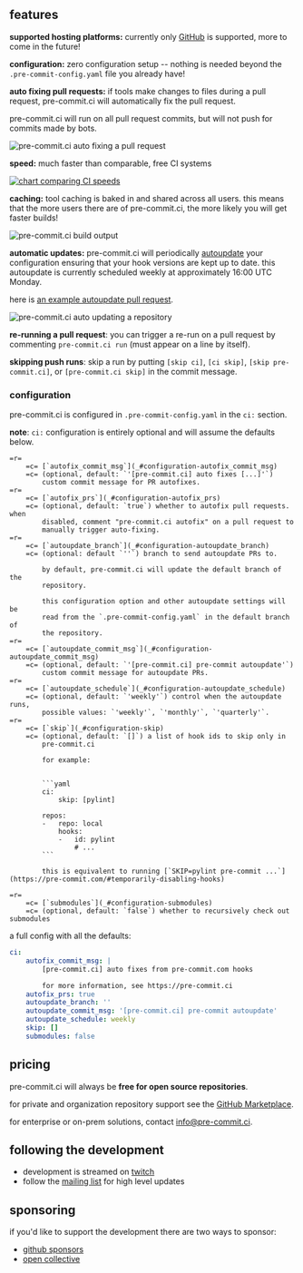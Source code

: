 ## features

**supported hosting platforms:** currently only [GitHub](https://github.com)
is supported, more to come in the future!

**configuration:** zero configuration setup -- nothing is needed beyond the
`.pre-commit-config.yaml` file you already have!

**auto fixing pull requests:** if tools make changes to files during a pull
request, pre-commit.ci will automatically fix the pull request.

pre-commit.ci will run on all pull request commits, but will not push for
commits made by bots.

![pre-commit.ci auto fixing a pull request](img/autofix.png)

**speed:** much faster than comparable, free CI systems

[![chart comparing CI speeds](https://raw.githubusercontent.com/pre-commit-ci-demo/demo/main/img/2020-12-15_noop.svg)](https://github.com/pre-commit-ci-demo/demo#results)

**caching:** tool caching is baked in and shared across all users.  this means
that the more users there are of pre-commit.ci, the more likely you will get
faster builds!

![pre-commit.ci build output](img/build.png)

**automatic updates:** pre-commit.ci will periodically [autoupdate] your
configuration ensuring that your hook versions are kept up to date.  this
autoupdate is currently scheduled weekly at approximately 16:00 UTC Monday.

here is [an example autoupdate pull request].

![pre-commit.ci auto updating a repository](img/autoupdate.png)

[autoupdate]: https://pre-commit.com/#pre-commit-autoupdate
[an example autoupdate pull request]: https://github.com/asottile/pyupgrade/pull/365

**re-running a pull request**: you can trigger a re-run on a pull request by
commenting `pre-commit.ci run` (must appear on a line by itself).

**skipping push runs**: skip a run by putting `[skip ci]`, `[ci skip]`,
`[skip pre-commit.ci]`, or `[pre-commit.ci skip]` in the commit message.

### configuration

pre-commit.ci is configured in `.pre-commit-config.yaml` in the `ci:` section.

**note**: `ci:` configuration is entirely optional and will assume the defaults
below.

```table
=r=
    =c= [`autofix_commit_msg`](_#configuration-autofix_commit_msg)
    =c= (optional, default: `'[pre-commit.ci] auto fixes [...]'`)
        custom commit message for PR autofixes.
=r=
    =c= [`autofix_prs`](_#configuration-autofix_prs)
    =c= (optional, default: `true`) whether to autofix pull requests.  when
        disabled, comment "pre-commit.ci autofix" on a pull request to
        manually trigger auto-fixing.
=r=
    =c= [`autoupdate_branch`](_#configuration-autoupdate_branch)
    =c= (optional: default `''`) branch to send autoupdate PRs to.

        by default, pre-commit.ci will update the default branch of the
        repository.

        this configuration option and other autoupdate settings will be
        read from the `.pre-commit-config.yaml` in the default branch of
        the repository.
=r=
    =c= [`autoupdate_commit_msg`](_#configuration-autoupdate_commit_msg)
    =c= (optional, default: `'[pre-commit.ci] pre-commit autoupdate'`)
        custom commit message for autoupdate PRs.
=r=
    =c= [`autoupdate_schedule`](_#configuration-autoupdate_schedule)
    =c= (optional, default: `'weekly'`) control when the autoupdate runs,
        possible values: `'weekly'`, `'monthly'`, `'quarterly'`.
=r=
    =c= [`skip`](_#configuration-skip)
    =c= (optional, default: `[]`) a list of hook ids to skip only in
        pre-commit.ci

        for example:


        ```yaml
        ci:
            skip: [pylint]

        repos:
        -   repo: local
            hooks:
            -   id: pylint
                # ...
        ```

        this is equivalent to running [`SKIP=pylint pre-commit ...`](https://pre-commit.com/#temporarily-disabling-hooks)

=r=
    =c= [`submodules`](_#configuration-submodules)
    =c= (optional, default: `false`) whether to recursively check out submodules
```

a full config with all the defaults:

```yaml
ci:
    autofix_commit_msg: |
        [pre-commit.ci] auto fixes from pre-commit.com hooks

        for more information, see https://pre-commit.ci
    autofix_prs: true
    autoupdate_branch: ''
    autoupdate_commit_msg: '[pre-commit.ci] pre-commit autoupdate'
    autoupdate_schedule: weekly
    skip: []
    submodules: false
```

## pricing

pre-commit.ci will always be **free for open source repositories**.

for private and organization repository support see the [GitHub Marketplace].

for enterprise or on-prem solutions, contact [info@pre-commit.ci].

[GitHub Marketplace]: https://github.com/marketplace/pre-commit-ci
[info@pre-commit.ci]: mailto:info@pre-commit.ci

## following the development

- development is streamed on [twitch]
- follow the [mailing list] for high level updates

[twitch]: https://twitch.tv/anthonywritescode
[mailing list]: https://groups.google.com/g/pre-commit-ci

## sponsoring

if you'd like to support the development there are two ways to sponsor:

- [github sponsors]
- [open collective]

[github sponsors]: https://github.com/sponsors/asottile
[open collective]: https://opencollective.com/pre-commit
